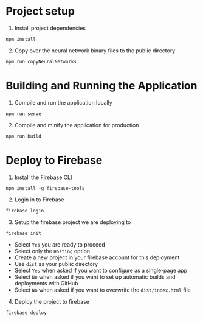 # Project setup
1. Install project dependencies
```
npm install
```

2. Copy over the neural network binary files to the public directory
```
npm run copyNeuralNetworks
```

# Building and Running the Application
1. Compile and run the application locally
```
npm run serve
```

2. Compile and minify the application for production
```
npm run build
```



# Deploy to Firebase

1. Install the Firebase CLI

```
npm install -g firebase-tools
```

2. Login in to Firebase
```
firebase login
```

3. Setup the firebase project we are deploying to
```
firebase init
```
- Select `Yes` you are ready to proceed
- Select only the `Hosting` option
- Create a new project in your firebase account for this deployment
- Use `dist` as your public directory
- Select `Yes` when asked if you want to configure as a single-page app
- Select `No` when asked if you want to set up automatic builds and deployments with GitHub
- Select `No` when asked if you want to overwrite the `dist/index.html` file


4. Deploy the project to firebase

```
firebase deploy
```

